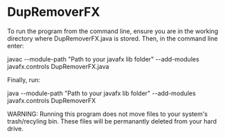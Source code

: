 # DupRemoverFX

To run the program from the command line, ensure you are in the working directory where DupRemoverFX.java is stored. Then, in the command line enter:

javac --module-path "Path to your javafx lib folder" --add-modules javafx.controls DupRemoverFX.java

Finally, run:

java --module-path "Path to your javafx lib folder" --add-modules javafx.controls DupRemoverFX

WARNING: Running this program does not move files to your system's trash/recyling bin. These files will be permanantly deleted from your hard drive.
